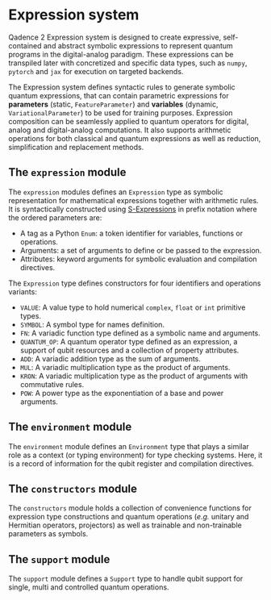 # Expression system

Qadence 2 Expression system is designed to create expressive, self-contained and abstract symbolic expressions to represent quantum programs in the digital-analog paradigm. These expressions can be transpiled later with concretized and specific data types, such as `numpy`, `pytorch` and `jax` for execution on targeted backends.

The Expression system defines syntactic rules to generate symbolic quantum expressions, that can contain parametric expressions for **parameters** (static, `FeatureParameter`) and **variables** (dynamic, `VariationalParameter`) to be used for training purposes. Expression composition can be seamlessly applied to quantum operators for digital, analog and digital-analog computations. It also supports arithmetic operations for both classical and quantum expressions as well as reduction, simplification and replacement methods.

## The `expression` module

The `expression` modules defines an `Expression` type as symbolic representation for mathematical expressions together with arithmetic rules. It is syntactically constructed using [S-Expressions](https://en.wikipedia.org/wiki/S-expression) in prefix notation where the ordered parameters are:

- A tag as a Python `Enum`: a token identifier for variables, functions or operations.
- Arguments: a set of arguments to define or be passed to the expression.
- Attributes: keyword arguments for symbolic evaluation and compilation directives.

The `Expression` type defines constructors for four identifiers and operations variants:

- `VALUE`: A value type to hold numerical `complex`, `float` or `int` primitive types.
- `SYMBOL`: A symbol type for names definition.
- `FN`: A variadic function type defined as a symbolic name and arguments.
- `QUANTUM_OP`: A quantum operator type defined as an expression, a support of qubit resources and a collection of property attributes.
- `ADD`: A variadic addition type as the sum of arguments.
- `MUL`: A variadic multiplication type as the product of arguments.
- `KRON`: A variadic multiplication type as the product of arguments with commutative rules.
- `POW`: A power type as the exponentiation of a base and power arguments.


## The `environment` module

 The `environment` module defines an `Environment` type that plays a similar role as a context (or typing environment) for type checking systems. Here, it is a record of information for the qubit register and compilation directives.

## The `constructors` module

The `constructors` module holds a collection of convenience functions for expression type constructions and quantum operations (_e.g._ unitary and Hermitian operators, projectors) as well as trainable and non-trainable parameters as symbols.

## The `support` module

The `support` module defines a `Support` type to handle qubit support for single, multi and controlled quantum operations.
